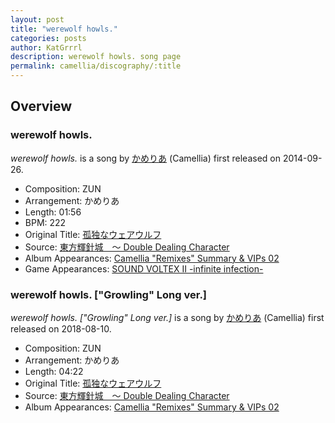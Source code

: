 ```yaml
---
layout: post
title: "werewolf howls."
categories: posts
author: KatGrrrl
description: werewolf howls. song page
permalink: camellia/discography/:title
---
```


## Overview

### werewolf howls.

*werewolf howls.* is a song by [かめりあ](/camellia) (Camellia) first released on 2014-09-26.

* Composition: ZUN
* Arrangement: かめりあ
* Length: 01:56
* BPM: 222
* Original Title: [孤独なウェアウルフ](https://en.touhouwiki.net/index.php?title=%E5%AD%A4%E7%8B%AC%E3%81%AA%E3%82%A6%E3%82%A7%E3%82%A2%E3%82%A6%E3%83%AB%E3%83%95)
* Source: [東方輝針城　～ Double Dealing Character](https://en.touhouwiki.net/wiki/Double_Dealing_Character)
* Album Appearances: [Camellia "Remixes" Summary & VIPs 02](/camellia/albums/Camellia-Remixes-Summary-VIPs-02)
* Game Appearances: [SOUND VOLTEX II -infinite infection-](https://remywiki.com/AC_SDVX_II)

### werewolf howls. ["Growling" Long ver.]

*werewolf howls. ["Growling" Long ver.]* is a song by [かめりあ](/camellia) (Camellia) first released on 2018-08-10.

* Composition: ZUN
* Arrangement: かめりあ
* Length: 04:22
* Original Title: [孤独なウェアウルフ](https://en.touhouwiki.net/index.php?title=%E5%AD%A4%E7%8B%AC%E3%81%AA%E3%82%A6%E3%82%A7%E3%82%A2%E3%82%A6%E3%83%AB%E3%83%95)
* Source: [東方輝針城　～ Double Dealing Character](https://en.touhouwiki.net/wiki/Double_Dealing_Character)
* Album Appearances: [Camellia "Remixes" Summary & VIPs 02](/camellia/albums/Camellia-Remixes-Summary-VIPs-02)
